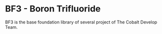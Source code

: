# BF3 - Boron Trifluoride

BF3 is the base foundation library of several project of The Cobalt Develop Team.
